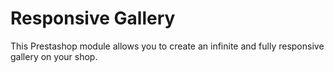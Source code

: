 # Responsive Gallery #
This Prestashop module allows you to create an infinite and fully responsive gallery on your shop.
